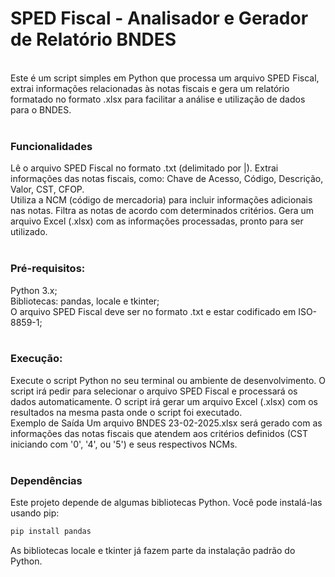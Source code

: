 # SPED Fiscal - Analisador e Gerador de Relatório BNDES
<br/>
Este é um script simples em Python que processa um arquivo SPED Fiscal, extrai informações relacionadas às notas fiscais e gera um relatório formatado no formato .xlsx para facilitar a análise e utilização de dados para o BNDES.
<br/>
<br/>

### Funcionalidades

Lê o arquivo SPED Fiscal no formato .txt (delimitado por |).
Extrai informações das notas fiscais, como:
Chave de Acesso,
Código, Descrição, Valor, CST, CFOP.  
Utiliza a NCM (código de mercadoria) para incluir informações adicionais nas notas.
Filtra as notas de acordo com determinados critérios.
Gera um arquivo Excel (.xlsx) com as informações processadas, pronto para ser utilizado.
<br/>
<br/>

### Pré-requisitos:
Python 3.x;  
Bibliotecas: pandas, locale e tkinter;  
O arquivo SPED Fiscal deve ser no formato .txt e estar codificado em ISO-8859-1;
<br/>
<br/>

### Execução:
Execute o script Python no seu terminal ou ambiente de desenvolvimento.
O script irá pedir para selecionar o arquivo SPED Fiscal e processará os dados automaticamente.
O script irá gerar um arquivo Excel (.xlsx) com os resultados na mesma pasta onde o script foi executado.
<br/>
Exemplo de Saída
Um arquivo BNDES 23-02-2025.xlsx será gerado com as informações das notas fiscais que atendem aos critérios definidos (CST iniciando com '0', '4', ou '5') e seus respectivos NCMs.
<br/>
<br/>

### Dependências
Este projeto depende de algumas bibliotecas Python. Você pode instalá-las usando pip:
```bash
pip install pandas
```
As bibliotecas locale e tkinter já fazem parte da instalação padrão do Python.
